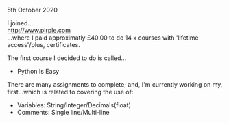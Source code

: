5th October 2020 

I joined...  
http://www.pirple.com  
...where I paid approximatly £40.00 to do 14 x courses with 'lifetime access'/plus, certificates.

The first course I decided to do is called...  
- Python Is Easy    

There are many assignments to complete; and, I'm currently working on my, first...which is related to covering the use of:   
- Variables: String/Integer/Decimals(float)
- Comments: Single line/Multi-line
